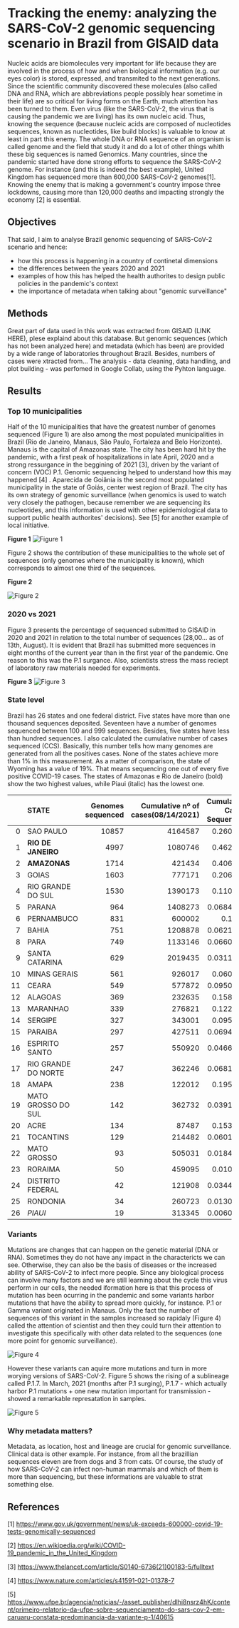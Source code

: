 # Tracking the enemy: analyzing the SARS-CoV-2 genomic sequencing scenario in Brazil from GISAID data

Nucleic acids are biomolecules very important for life because they are involved in the process of how and when biological information (e.g. our eyes color) is stored, expressed, and transmited to the next generations.
Since the scientific community discovered these molecules (also called DNA and RNA, which are abbreviations people possibly hear sometime in their life) are so critical for living forms on the Earth, much attention has been turned to them. Even virus (like the SARS-CoV-2, the virus that is causing the pandemic we are living) has its own nucleic acid. Thus, knowing the sequence (because nucleic acids are composed of nucleotides sequences, known as nucleotides, like build blocks) is valuable to know at least in part this enemy. The whole DNA or RNA sequence of an organism is called genome and the field that study it and do a lot of other things whith these big sequences is named Genomics.
Many countries, since the pandemic started have done strong efforts to sequence the SARS-CoV-2 genome. For instance (and this is indeed the best example), United Kingdom has sequenced more than 600,000 SARS-CoV-2 genomes[1]. Knowing the enemy that is making a government's country impose three lockdowns, causing more than 120,000 deaths and impacting strongly the economy [2] is essential.

## Objectives
That said, I aim to analyse Brazil genomic sequencing of SARS-CoV-2 scenario and hence:
- how this process is happening in a country of continetal dimensions
- the differences between the years 2020 and 2021
- examples of how this has helped the health authorites to design public policies in the pandemic's context
- the importance of metadata when talking about "genomic surveillance"

## Methods
Great part of data used in this work was extracted from GISAID (LINK HERE), plese explaind about this database. But genomic sequences (which has not been analyzed here) and metadata (which has been) are provided by a wide range of laboratories throughout Brazil. Besides, numbers of cases were xtracted from... The analysis - data cleaning, data handling, and plot building - was perfomed in Google Collab, using the Pyhton language.

## Results
### Top 10 municipalities
Half of the 10 municipalities that have the greatest number of genomes sequenced (Figure 1) are also among the most populated municipalities in Brazil (Rio de Janeiro, Manaus, São Paulo, Fortaleza and Belo Horizonte). Manaus is the capital of Amazonas state. The city has been hard hit by the pandemic, with a first peak of hospitalizations in late April, 2020 and a strong ressurgance in the beggining of 2021 [3], driven by the variant of concern (VOC) P.1. Genomic sequencing helped to understand how this may happened [4] . Aparecida de Goiânia is the second most populated municipality in the state of Goiás, center west region of Brazil. The city has its own strategy of genomic surveillance (when genomics is used to watch very closely the pathogen, because remember we are sequencing its nucleotides, and this information is used with other epidemiological data to support public health authorites' decisions). See [5] for another example of local initiative.


**Figure 1**
![Figure 1](municipalities_purple_of.jpg)



Figure 2 shows the contribution of these municipalities to the whole set of sequences (only genomes where the municipality is known), which corresponds to almost one third of the sequences.

**Figure 2**

![Figure 2](municipalitiescontribution.jpg)


### 2020 vs 2021
Figure 3 presents the percentage of sequenced submitted to GISAID in 2020 and 2021 in relation to the total number of sequences (28,00... as of 13th, August). It is evident that Brazil has submitted more sequences in eight months of the current year than in the first year of the pandemic. One reason to this was the P.1 surgance. Also, scientists stress the mass reciept of laboratory raw materials needed for experiments.

**Figure 3**
![Figure 3](20vs21.jpg)


### State level
Brazil has 26 states and one federal district. Five states have more than one thousand sequences deposited. Seventeen have a number of genomes sequenced between 100 and 999 sequences. Besides, five states have less than hundred sequences. I also calculated the cumulative number of cases sequenced (CCS). Basically, this number tells how many genomes are generated from all the positives cases. None of the states achieve more than 1% in this measurement. As a matter of comparison, the state of Wyoming has a value of 19%. That means sequencing one out of every five positive COVID-19 cases. The states of Amazonas e Rio de Janeiro (bold) show the two highest values, while Piaui (italic) has the lowest one.

|    | STATE               |   Genomes sequenced |   Cumulative nº of cases(08/14/2021) |   Cumulative Cases Sequenced |
|---:|:--------------------|--------------------:|-------------------------------------:|-----------------------------:|
|  0 | SAO PAULO           |               10857 |                              4164587 |                    0.260698  |
|  1 | **RIO DE JANEIRO**      |                4997 |                              1080746 |                    0.462366  |
|  2 | **AMAZONAS**            |                1714 |                               421434 |                    0.406707  |
|  3 | GOIAS               |                1603 |                               777171 |                    0.206261  |
|  4 | RIO GRANDE DO SUL   |                1530 |                              1390173 |                    0.110058  |
|  5 | PARANA              |                 964 |                              1408273 |                    0.0684526 |
|  6 | PERNAMBUCO          |                 831 |                               600002 |                    0.1385    |
|  7 | BAHIA               |                 751 |                              1208878 |                    0.0621237 |
|  8 | PARA                |                 749 |                              1133146 |                    0.0660992 |
|  9 | SANTA CATARINA      |                 629 |                              2019435 |                    0.0311473 |
| 10 | MINAS GERAIS        |                 561 |                               926017 |                    0.060582  |
| 11 | CEARA               |                 549 |                               577872 |                    0.0950037 |
| 12 | ALAGOAS             |                 369 |                               232635 |                    0.158618  |
| 13 | MARANHAO            |                 339 |                               276821 |                    0.122462  |
| 14 | SERGIPE             |                 327 |                               343001 |                    0.095335  |
| 15 | PARAIBA             |                 297 |                               427511 |                    0.0694719 |
| 16 | ESPIRITO SANTO      |                 257 |                               550920 |                    0.0466492 |
| 17 | RIO GRANDE DO NORTE |                 247 |                               362246 |                    0.0681857 |
| 18 | AMAPA               |                 238 |                               122012 |                    0.195063  |
| 19 | MATO GROSSO DO SUL  |                 142 |                               362732 |                    0.0391474 |
| 20 | ACRE                |                 134 |                                87487 |                    0.153166  |
| 21 | TOCANTINS           |                 129 |                               214482 |                    0.0601449 |
| 22 | MATO GROSSO         |                  93 |                               505031 |                    0.0184147 |
| 23 | RORAIMA             |                  50 |                               459095 |                    0.010891  |
| 24 | DISTRITO FEDERAL    |                  42 |                               121908 |                    0.0344522 |
| 25 | RONDONIA            |                  34 |                               260723 |                    0.0130407 |
| 26 | *PIAUI*               |                  19 |                               313345 |                    0.0060636 |

### Variants
Mutations are changes that can happen on the genetic material (DNA or RNA). Sometimes they do not have any impact in the charactericts we can see. Otherwise, they can also be the basis of diseases or the increased ability of SARS-CoV-2 to infect more people. Since any biological process can involve many factors and we are still learning about the cycle this virus perform in our cells, the needed iformation here is that this process of mutation has been ocurring in the pandemic and some variants harbor mutations that have the ability to spread more quickly, for instance. P.1 or Gamma variant originated in Manaus. Only the fact the number of sequences of this variant in the samples increased so rapidaly (Figure 4) called the attention of scientist and then they could turn their attention to investigate this specifically with other data related to the sequences (one more point for genomic surveillance).

![Figure 4](p1overtime.png)

However these variants can aquire more mutations and turn in more worying versions of SARS-CoV-2. Figure 5 shows the rising of a sublineage called P.1.7. 
In March, 2021 (months after P.1 surging), P.1.7 - which actually harbor P.1 mutations + one new mutation important for transmission - showed a remarkable represatation in samples.

![Figure 5](p117overtime.png)

### Why metadata matters?
Metadata, as location, host and lineage are crucial for genomic surveillance. Clinical data is other example.
For instance, from all the brazillian sequences eleven are from dogs and 3 from cats. Of course, the study of how SARS-CoV-2 can infect non-human mammals and which of them is more than sequencing, but these informations are valuable to strat something else.  

## References

[1] https://www.gov.uk/government/news/uk-exceeds-600000-covid-19-tests-genomically-sequenced

[2] https://en.wikipedia.org/wiki/COVID-19_pandemic_in_the_United_Kingdom

[3] https://www.thelancet.com/article/S0140-6736(21)00183-5/fulltext

[4] https://www.nature.com/articles/s41591-021-01378-7

[5] https://www.ufpe.br/agencia/noticias/-/asset_publisher/dlhi8nsrz4hK/content/primeiro-relatorio-da-ufpe-sobre-sequenciamento-do-sars-cov-2-em-caruaru-constata-predominancia-da-variante-p-1/40615


